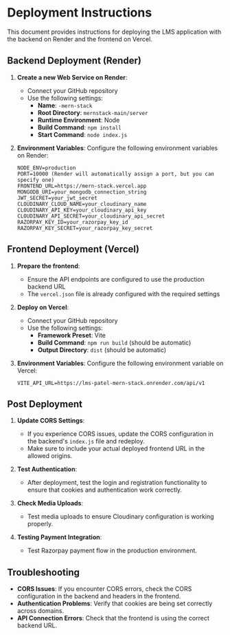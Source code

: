 # Deployment Instructions

This document provides instructions for deploying the LMS application with the backend on Render and the frontend on Vercel.

## Backend Deployment (Render)

1. **Create a new Web Service on Render**:
   - Connect your GitHub repository
   - Use the following settings:
     - **Name**: `-mern-stack`
     - **Root Directory**: `mernstack-main/server`
     - **Runtime Environment**: Node
     - **Build Command**: `npm install`
     - **Start Command**: `node index.js`

2. **Environment Variables**:
   Configure the following environment variables on Render:
   ```
   NODE_ENV=production
   PORT=10000 (Render will automatically assign a port, but you can specify one)
   FRONTEND_URL=https://mern-stack.vercel.app
   MONGODB_URI=your_mongodb_connection_string
   JWT_SECRET=your_jwt_secret
   CLOUDINARY_CLOUD_NAME=your_cloudinary_name
   CLOUDINARY_API_KEY=your_cloudinary_api_key
   CLOUDINARY_API_SECRET=your_cloudinary_api_secret
   RAZORPAY_KEY_ID=your_razorpay_key_id
   RAZORPAY_KEY_SECRET=your_razorpay_key_secret
   ```

## Frontend Deployment (Vercel)

1. **Prepare the frontend**:
   - Ensure the API endpoints are configured to use the production backend URL
   - The `vercel.json` file is already configured with the required settings

2. **Deploy on Vercel**:
   - Connect your GitHub repository
   - Use the following settings:
     - **Framework Preset**: Vite
     - **Build Command**: `npm run build` (should be automatic)
     - **Output Directory**: `dist` (should be automatic)

3. **Environment Variables**:
   Configure the following environment variable on Vercel:
   ```
   VITE_API_URL=https://lms-patel-mern-stack.onrender.com/api/v1
   ```

## Post Deployment

1. **Update CORS Settings**:
   - If you experience CORS issues, update the CORS configuration in the backend's `index.js` file and redeploy.
   - Make sure to include your actual deployed frontend URL in the allowed origins.

2. **Test Authentication**:
   - After deployment, test the login and registration functionality to ensure that cookies and authentication work correctly.

3. **Check Media Uploads**:
   - Test media uploads to ensure Cloudinary configuration is working properly.

4. **Testing Payment Integration**:
   - Test Razorpay payment flow in the production environment.

## Troubleshooting

- **CORS Issues**: If you encounter CORS errors, check the CORS configuration in the backend and headers in the frontend.
- **Authentication Problems**: Verify that cookies are being set correctly across domains.
- **API Connection Errors**: Check that the frontend is using the correct backend URL. 
